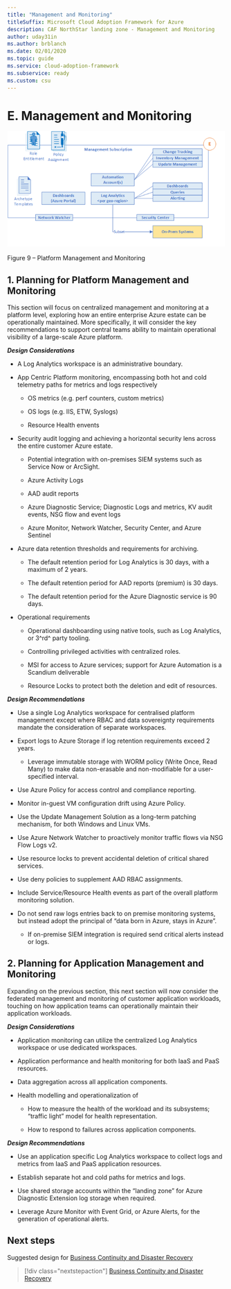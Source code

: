 ```yaml
---
title: "Management and Monitoring"
titleSuffix: Microsoft Cloud Adoption Framework for Azure
description: CAF NorthStar landing zone - Management and Monitoring
author: uday31in
ms.author: brblanch
ms.date: 02/01/2020
ms.topic: guide
ms.service: cloud-adoption-framework
ms.subservice: ready
ms.custom: csu
---
```



# E. Management and Monitoring

[![Management and Monitoring](./media/mgmt-mon.png "Management and Monitoring")](./media/mgmt-mon.png)

Figure 9 – Platform Management and Monitoring

## 1. Planning for Platform Management and Monitoring

This section will focus on centralized management and monitoring at a platform level, exploring how an entire enterprise Azure estate can be operationally maintained. More specifically, it will consider the key recommendations to support central teams ability to maintain operational visibility of a large-scale Azure platform.

***Design Considerations***

- A Log Analytics workspace is an administrative boundary.

- App Centric Platform monitoring, encompassing both hot and cold telemetry paths for metrics and logs respectively

    - OS metrics (e.g. perf counters, custom metrics)

    - OS logs (e.g. IIS, ETW, Syslogs)

    - Resource Health envents

- Security audit logging and achieving a horizontal security lens across the entire customer Azure estate.

    - Potential integration with on-premises SIEM systems such as Service Now or ArcSight.

    - Azure Activity Logs

    - AAD audit reports

    - Azure Diagnostic Service; Diagnostic Logs and metrics, KV audit events, NSG flow and event logs

    - Azure Monitor, Network Watcher, Security Center, and Azure Sentinel

- Azure data retention thresholds and requirements for archiving.

    - The default retention period for Log Analytics is 30 days, with a maximum of 2 years.

    - The default retention period for AAD reports (premium) is 30 days.

    - The default retention period for the Azure Diagnostic service is 90 days.

- Operational requirements

    - Operational dashboarding using native tools, such as Log Analytics, or 3^rd^ party tooling.

    - Controlling privileged activities with centralized roles.

    - MSI for access to Azure services; support for Azure Automation is a Scandium deliverable

    - Resource Locks to protect both the deletion and edit of resources.

***Design Recommendations***

- Use a single Log Analytics workspace for centralised platform management except where RBAC and data sovereignty requirements mandate the consideration of separate workspaces.

- Export logs to Azure Storage if log retention requirements exceed 2 years.

    - Leverage immutable storage with WORM policy (Write Once, Read Many) to make data non-erasable and non-modifiable for a user-specified interval.

- Use Azure Policy for access control and compliance reporting.

- Monitor in-guest VM configuration drift using Azure Policy.

- Use the Update Management Solution as a long-term patching mechanism, for both Windows and Linux VMs.

- Use Azure Network Watcher to proactively monitor traffic flows via NSG Flow Logs v2.

- Use resource locks to prevent accidental deletion of critical shared services.

- Use deny policies to supplement AAD RBAC assignments.

- Include Service/Resource Health events as part of the overall platform monitoring solution.

<!-- -->

- Do not send raw logs entries back to on premise monitoring systems, but instead adopt the principal of “data born in Azure, stays in Azure”.

    - If on-premise SIEM integration is required send critical alerts instead or logs.

## 2. Planning for Application Management and Monitoring

Expanding on the previous section, this next section will now consider the federated management and monitoring of customer application workloads, touching on how application teams can operationally maintain their application workloads.

***Design Considerations***

- Application monitoring can utilize the centralized Log Analytics workspace or use dedicated workspaces.

- Application performance and health monitoring for both IaaS and PaaS resources.

- Data aggregation across all application components.

- Health modelling and operationalization of

    - How to measure the health of the workload and its subsystems; “traffic light” model for health representation.

    - How to respond to failures across application components.

***Design Recommendations***

- Use an application specific Log Analytics workspace to collect logs and metrics from IaaS and PaaS application resources.

- Establish separate hot and cold paths for metrics and logs.

- Use shared storage accounts within the “landing zone” for Azure Diagnostic Extension log storage when required.

- Leverage Azure Monitor with Event Grid, or Azure Alerts, for the generation of operational alerts.

## Next steps

Suggested design for [Business Continuity and Disaster Recovery](./F-Business-Continuity-and-Disaster-Recovery.md)

> [!div class="nextstepaction"]
> [Business Continuity and Disaster Recovery](./F-Business-Continuity-and-Disaster-Recovery.md)